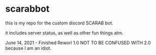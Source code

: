 # scarabbot 
this is my repo for the custom discord SCARAB bot.

it includes server status, as well as other fun things atm.

June 14, 2021 - Finished Reworl 1.0 NOT TO BE CONFUSED WITH 2.0 because I am an idiot.
